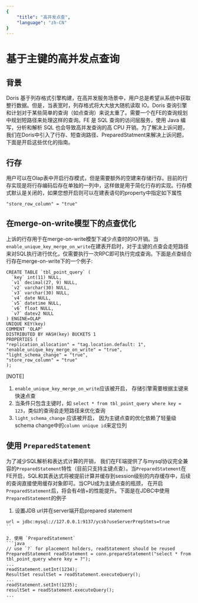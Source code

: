 ```yaml
---
{
    "title": "高并发点查",
    "language": "zh-CN"
}
---
```


<!-- 
Licensed to the Apache Software Foundation (ASF) under one
or more contributor license agreements.  See the NOTICE file
distributed with this work for additional information
regarding copyright ownership.  The ASF licenses this file
to you under the Apache License, Version 2.0 (the
"License"); you may not use this file except in compliance
with the License.  You may obtain a copy of the License at

  http://www.apache.org/licenses/LICENSE-2.0

Unless required by applicable law or agreed to in writing,
software distributed under the License is distributed on an
"AS IS" BASIS, WITHOUT WARRANTIES OR CONDITIONS OF ANY
KIND, either express or implied.  See the License for the
specific language governing permissions and limitations
under the License.
-->

# 基于主键的高并发点查询

<version since="1.2.1">
</version>

## 背景 
Doris 基于列存格式引擎构建，在高并发服务场景中，用户总是希望从系统中获取整行数据。但是，当表宽时，列存格式将大大放大随机读取 IO。Doris 查询引擎和计划对于某些简单的查询（如点查询）来说太重了。需要一个在FE的查询规划中规划短路径来处理这样的查询。FE 是 SQL 查询的访问层服务，使用 Java 编写，分析和解析 SQL 也会导致高并发查询的高 CPU 开销。为了解决上诉问题，我们在Doris中引入了行存、短查询路径、PreparedStatment来解决上诉问题， 下面是开启这些优化的指南。

## 行存
用户可以在Olap表中开启行存模式，但是需要额外的空建来存储行存。目前的行存实现是将行存编码后存在单独的一列中，这样做是用于简化行存的实现。行存模式默认是关闭的，如果您想开启则可以在建表语句的property中指定如下属性
```
"store_row_column" = "true"
```

## 在merge-on-write模型下的点查优化
上诉的行存用于在merge-on-write模型下减少点查时的IO开销。当`enable_unique_key_merge_on_write`在建表开启时，对于主键的点查会走短路径来对SQL执行进行优化，仅需要执行一次RPC即可执行完成查询。下面是点查结合行存在merge-on-write下的一个例子:
```
CREATE TABLE `tbl_point_query` (
  `key` int(11) NULL,
  `v1` decimal(27, 9) NULL,
  `v2` varchar(30) NULL,
  `v3` varchar(30) NULL,
  `v4` date NULL,
  `v5` datetime NULL,
  `v6` float NULL,
  `v7` datev2 NULL
) ENGINE=OLAP
UNIQUE KEY(key)
COMMENT 'OLAP'
DISTRIBUTED BY HASH(key) BUCKETS 1
PROPERTIES (
"replication_allocation" = "tag.location.default: 1",
"enable_unique_key_merge_on_write" = "true",
"light_schema_change" = "true",
"store_row_column" = "true"
);
```
[NOTE]
1. `enable_unique_key_merge_on_write`应该被开启， 存储引擎需要根据主键来快速点查
2. 当条件只包含主键时，如 `select * from tbl_point_query where key = 123`，类似的查询会走短路径来优化查询
3. `light_schema_change` 应该被开启， 因为主键点查的优化依赖了轻量级schema change中的`column unique id`来定位列

## 使用 `PreparedStatement`
为了减少SQL解析和表达式计算的开销， 我们在FE端提供了与mysql协议完全兼容的`PreparedStatement`特性（目前只支持主键点查）。当`PreparedStatement`在FE开启，SQL和其表达式将被提前计算并缓存到session级别的内存缓存中，后续的查询直接使用缓存对象即可。当CPU成为主键点查的瓶颈， 在开启`PreparedStatement`后，将会有4倍+的性能提升。下面是在JDBC中使用`PreparedStatement`的例子
1. 设置JDB url并在server端开启prepared statement
```
url = jdbc:mysql://127.0.0.1:9137/ycsb?useServerPrepStmts=true
``

2. 使用 `PreparedStatement`
```java
// use `?` for placement holders, readStatement should be reused
PreparedStatement readStatement = conn.prepareStatement("select * from tbl_point_query where key = ?");
...
readStatement.setInt(1234);
ResultSet resultSet = readStatement.executeQuery();
...
readStatement.setInt(1235);
resultSet = readStatement.executeQuery();
...
```
